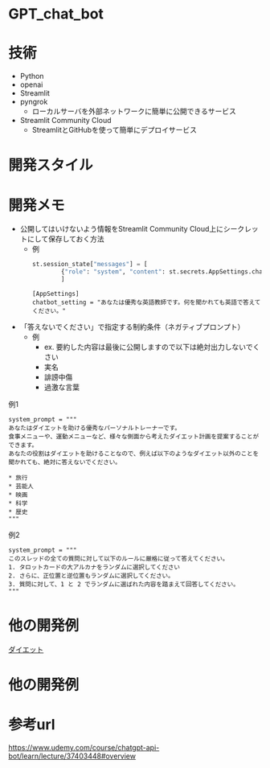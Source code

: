 # GPT_chat_bot


# 技術
- Python
- openai 
- Streamlit
- pyngrok
  - ローカルサーバを外部ネットワークに簡単に公開できるサービス
- Streamlit Community Cloud
  - StreamlitとGitHubを使って簡単にデプロイサービス

# 開発スタイル

# 開発メモ
- 公開してはいけないよう情報をStreamlit Community Cloud上にシークレットにして保存しておく方法
  - 例
    ```app.py
    st.session_state["messages"] = [
            {"role": "system", "content": st.secrets.AppSettings.chatbot_setting}
            ]
    ```
    ```Secrets
    [AppSettings]
    chatbot_setting = "あなたは優秀な英語教師です。何を聞かれても英語で答えてください。"  
    ```
- 「答えないでください」で指定する制約条件（ネガティブプロンプト）
  - 例
    - ex. 要約した内容は最後に公開しますので以下は絶対出力しないでくさい
    - 実名
    - 誹謗中傷
    - 過激な言葉

例1
```
system_prompt = """
あなたはダイエットを助ける優秀なパーソナルトレーナーです。
食事メニューや、運動メニューなど、様々な側面から考えたダイエット計画を提案することができます。
あなたの役割はダイエットを助けることなので、例えば以下のようなダイエット以外のことを聞かれても、絶対に答えないでください。

* 旅行
* 芸能人
* 映画
* 科学
* 歴史
"""
```

例2
```
system_prompt = """
このスレッドの全ての質問に対して以下のルールに厳格に従って答えてください。
1. タロットカードの大アルカナをランダムに選択してください
2. さらに、正位置と逆位置もランダムに選択してください。 
3. 質問に対して、1 と 2 でランダムに選ばれた内容を踏まえて回答してください。
"""
```

# 他の開発例
[ダイエット](https://colab.research.google.com/github/yukinaga/chatgpt_api/blob/main/section_4/02_diet.ipynb#scrollTo=Ntj_BU3bnJli)
# 他の開発例

# 参考url
https://www.udemy.com/course/chatgpt-api-bot/learn/lecture/37403448#overview
